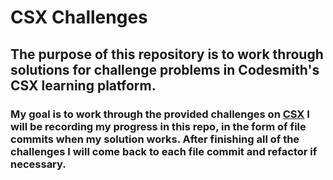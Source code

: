 # CSX Challenges 
## The purpose of this repository is to work through solutions for challenge problems in Codesmith's CSX learning platform. 

### My goal is to work through the provided challenges on [CSX](https://csx.codesmith.io/home) I will be recording my progress in this repo, in the form of file commits when my solution works. After finishing all of the challenges I will come back to each file commit and refactor if necessary.
